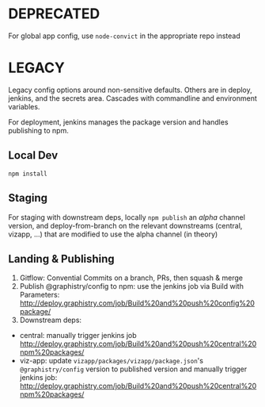 # DEPRECATED

For global app config, use `node-convict` in the appropriate repo instead

# LEGACY

Legacy config options around non-sensitive defaults. Others are in deploy, jenkins, and the secrets area. Cascades with commandline and environment variables.

For deployment, jenkins manages the package version and handles publishing to npm.

## Local Dev

`npm install`

## Staging

For staging with downstream deps,  locally `npm publish` an *alpha* channel version, and deploy-from-branch on the relevant downstreams (central, vizapp, ...) that are modified to use the alpha channel (in theory)

## Landing & Publishing


1. Gitflow: Convential Commits on a branch, PRs, then squash & merge
2. Publish @graphistry/config to npm: use the jenkins job via Build with Parameters: http://deploy.graphistry.com/job/Build%20and%20push%20config%20package/ 
3. Downstream deps:
  * central: manually trigger jenkins job  http://deploy.graphistry.com/job/Build%20and%20push%20central%20npm%20packages/
  * viz-app: update `vizapp/packages/vizapp/package.json`'s  `@graphistry/config` version  to published version and manually trigger jenkins job: http://deploy.graphistry.com/job/Build%20and%20push%20central%20npm%20packages/ 
